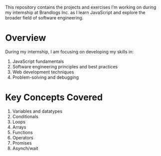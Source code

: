 This repository contains the projects and exercises I’m working on during my internship at Brandlogs Inc. as I learn JavaScript and explore the broader field of software engineering.


# Overview
During my internship, I am focusing on developing my skills in:
 1. JavaScript fundamentals
 2. Software engineering principles and best practices
 3. Web development techniques
 4. Problem-solving and debugging


 # Key Concepts Covered
 1. Variables and datatypes
2. Conditionals
3. Loops
4. Arrays
5. Functions
6. Operators
7. Promises
8. Asynch/wait

